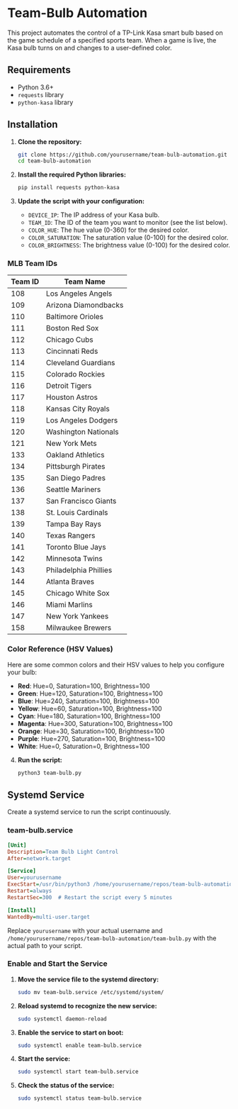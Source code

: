# Team-Bulb Automation

This project automates the control of a TP-Link Kasa smart bulb based on the game schedule of a specified sports team. When a game is live, the Kasa bulb turns on and changes to a user-defined color.

## Requirements

- Python 3.6+
- `requests` library
- `python-kasa` library

## Installation

1. **Clone the repository:**

    ```bash
    git clone https://github.com/yourusername/team-bulb-automation.git
    cd team-bulb-automation
    ```

2. **Install the required Python libraries:**

    ```bash
    pip install requests python-kasa
    ```

3. **Update the script with your configuration:**

    - `DEVICE_IP`: The IP address of your Kasa bulb.
    - `TEAM_ID`: The ID of the team you want to monitor (see the list below).
    - `COLOR_HUE`: The hue value (0-360) for the desired color.
    - `COLOR_SATURATION`: The saturation value (0-100) for the desired color.
    - `COLOR_BRIGHTNESS`: The brightness value (0-100) for the desired color.

### MLB Team IDs

| Team ID | Team Name                  |
|---------|----------------------------|
| 108     | Los Angeles Angels         |
| 109     | Arizona Diamondbacks       |
| 110     | Baltimore Orioles          |
| 111     | Boston Red Sox             |
| 112     | Chicago Cubs               |
| 113     | Cincinnati Reds            |
| 114     | Cleveland Guardians        |
| 115     | Colorado Rockies           |
| 116     | Detroit Tigers             |
| 117     | Houston Astros             |
| 118     | Kansas City Royals         |
| 119     | Los Angeles Dodgers        |
| 120     | Washington Nationals       |
| 121     | New York Mets              |
| 133     | Oakland Athletics          |
| 134     | Pittsburgh Pirates         |
| 135     | San Diego Padres           |
| 136     | Seattle Mariners           |
| 137     | San Francisco Giants       |
| 138     | St. Louis Cardinals        |
| 139     | Tampa Bay Rays             |
| 140     | Texas Rangers              |
| 141     | Toronto Blue Jays          |
| 142     | Minnesota Twins            |
| 143     | Philadelphia Phillies      |
| 144     | Atlanta Braves             |
| 145     | Chicago White Sox          |
| 146     | Miami Marlins              |
| 147     | New York Yankees           |
| 158     | Milwaukee Brewers          |

### Color Reference (HSV Values)

Here are some common colors and their HSV values to help you configure your bulb:

- **Red**: Hue=0, Saturation=100, Brightness=100
- **Green**: Hue=120, Saturation=100, Brightness=100
- **Blue**: Hue=240, Saturation=100, Brightness=100
- **Yellow**: Hue=60, Saturation=100, Brightness=100
- **Cyan**: Hue=180, Saturation=100, Brightness=100
- **Magenta**: Hue=300, Saturation=100, Brightness=100
- **Orange**: Hue=30, Saturation=100, Brightness=100
- **Purple**: Hue=270, Saturation=100, Brightness=100
- **White**: Hue=0, Saturation=0, Brightness=100

4. **Run the script:**

    ```bash
    python3 team-bulb.py
    ```

## Systemd Service

Create a systemd service to run the script continuously.

### team-bulb.service

```ini
[Unit]
Description=Team Bulb Light Control
After=network.target

[Service]
User=yourusername
ExecStart=/usr/bin/python3 /home/yourusername/repos/team-bulb-automation/team-bulb.py
Restart=always
RestartSec=300  # Restart the script every 5 minutes

[Install]
WantedBy=multi-user.target
```

Replace `yourusername` with your actual username and `/home/yourusername/repos/team-bulb-automation/team-bulb.py` with the actual path to your script.

### Enable and Start the Service

1. **Move the service file to the systemd directory:**

    ```bash
    sudo mv team-bulb.service /etc/systemd/system/
    ```

2. **Reload systemd to recognize the new service:**

    ```bash
    sudo systemctl daemon-reload
    ```

3. **Enable the service to start on boot:**

    ```bash
    sudo systemctl enable team-bulb.service
    ```

4. **Start the service:**

    ```bash
    sudo systemctl start team-bulb.service
    ```

5. **Check the status of the service:**

    ```bash
    sudo systemctl status team-bulb.service
    ```
